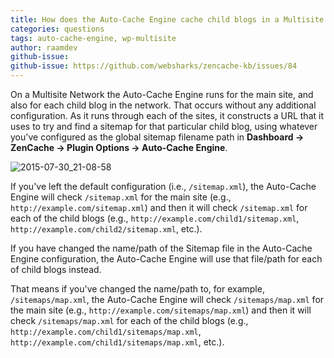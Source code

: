 ```yaml
---
title: How does the Auto-Cache Engine cache child blogs in a Multisite Network?
categories: questions
tags: auto-cache-engine, wp-multisite
author: raamdev
github-issue:
github-issue: https://github.com/websharks/zencache-kb/issues/84
---
```


On a Multisite Network the Auto-Cache Engine runs for the main site, and also for each child blog in the network. That occurs without any additional configuration. As it runs through each of the sites, it constructs a URL that it uses to try and find a sitemap for that particular child blog, using whatever you've configured as the global sitemap filename path in **Dashboard → ZenCache → Plugin Options → Auto-Cache Engine**.

![2015-07-30_21-08-58](https://cloud.githubusercontent.com/assets/53005/8998729/3c1f6f40-36ff-11e5-885a-fd755226701c.png)

If you've left the default configuration (i.e., `/sitemap.xml`), the Auto-Cache Engine will check `/sitemap.xml` for the main site (e.g., `http://example.com/sitemap.xml`) and then it will check `/sitemap.xml` for each of the child blogs (e.g., `http://example.com/child1/sitemap.xml`, `http://example.com/child2/sitemap.xml`, etc.). 

If you have changed the name/path of the Sitemap file in the Auto-Cache Engine configuration, the Auto-Cache Engine will use that file/path for each of child blogs instead. 

That means if you've changed the name/path to, for example, `/sitemaps/map.xml`, the Auto-Cache Engine will check `/sitemaps/map.xml` for the main site (e.g., `http://example.com/sitemaps/map.xml`) and then it will check `/sitemaps/map.xml` for each of the child blogs (e.g., `http://example.com/child1/sitemaps/map.xml`, `http://example.com/child1/sitemaps/map.xml`, etc.).